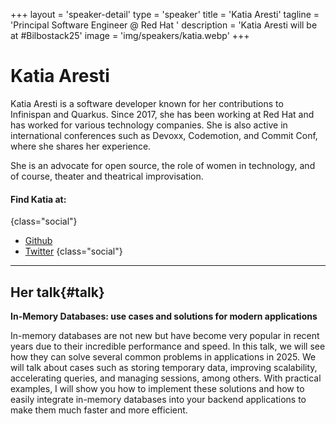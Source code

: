 +++
layout = 'speaker-detail'
type = 'speaker'
title = 'Katia Aresti'
tagline = 'Principal Software Engineer @ Red Hat '
description = 'Katia Aresti will be at #Bilbostack25'
image = 'img/speakers/katia.webp'
+++

# Katia Aresti

Katia Aresti is a software developer known for her contributions to Infinispan and Quarkus. Since 2017, she has been working at Red Hat and has worked for various technology companies. She is also active in international conferences such as Devoxx, Codemotion, and Commit Conf, where she shares her experience.

She is an advocate for open source, the role of women in technology, and of course, theater and theatrical improvisation.

#### Find Katia at:

{class="social"}

- [Github](https://github.com/karesti)
- [Twitter](https://x.com/karesti)
  {class="social"}

---  

## Her talk{#talk}
**In-Memory Databases: use cases and solutions for modern applications**

In-memory databases are not new but have become very popular in recent years due to their incredible performance and speed. In this talk, we will see how they can solve several common problems in applications in 2025. We will talk about cases such as storing temporary data, improving scalability, accelerating queries, and managing sessions, among others. With practical examples, I will show you how to implement these solutions and how to easily integrate in-memory databases into your backend applications to make them much faster and more efficient.
